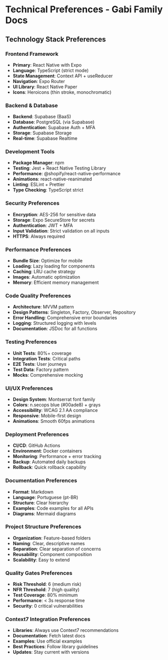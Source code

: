 # Technical Preferences - Gabi Family Docs

## Technology Stack Preferences

### Frontend Framework
- **Primary**: React Native with Expo
- **Language**: TypeScript (strict mode)
- **State Management**: Context API + useReducer
- **Navigation**: Expo Router
- **UI Library**: React Native Paper
- **Icons**: Heroicons (thin stroke, monochromatic)

### Backend & Database
- **Backend**: Supabase (BaaS)
- **Database**: PostgreSQL (via Supabase)
- **Authentication**: Supabase Auth + MFA
- **Storage**: Supabase Storage
- **Real-time**: Supabase Realtime

### Development Tools
- **Package Manager**: npm
- **Testing**: Jest + React Native Testing Library
- **Performance**: @shopify/react-native-performance
- **Animations**: react-native-reanimated
- **Linting**: ESLint + Prettier
- **Type Checking**: TypeScript strict

### Security Preferences
- **Encryption**: AES-256 for sensitive data
- **Storage**: Expo SecureStore for secrets
- **Authentication**: JWT + MFA
- **Input Validation**: Strict validation on all inputs
- **HTTPS**: Always required

### Performance Preferences
- **Bundle Size**: Optimize for mobile
- **Loading**: Lazy loading for components
- **Caching**: LRU cache strategy
- **Images**: Automatic optimization
- **Memory**: Efficient memory management

### Code Quality Preferences
- **Architecture**: MVVM pattern
- **Design Patterns**: Singleton, Factory, Observer, Repository
- **Error Handling**: Comprehensive error boundaries
- **Logging**: Structured logging with levels
- **Documentation**: JSDoc for all functions

### Testing Preferences
- **Unit Tests**: 80%+ coverage
- **Integration Tests**: Critical paths
- **E2E Tests**: User journeys
- **Test Data**: Factory pattern
- **Mocks**: Comprehensive mocking

### UI/UX Preferences
- **Design System**: Montserrat font family
- **Colors**: n.secops blue (#00ade8) + grays
- **Accessibility**: WCAG 2.1 AA compliance
- **Responsive**: Mobile-first design
- **Animations**: Smooth 60fps animations

### Deployment Preferences
- **CI/CD**: GitHub Actions
- **Environment**: Docker containers
- **Monitoring**: Performance + error tracking
- **Backup**: Automated daily backups
- **Rollback**: Quick rollback capability

### Documentation Preferences
- **Format**: Markdown
- **Language**: Portuguese (pt-BR)
- **Structure**: Clear hierarchy
- **Examples**: Code examples for all APIs
- **Diagrams**: Mermaid diagrams

### Project Structure Preferences
- **Organization**: Feature-based folders
- **Naming**: Clear, descriptive names
- **Separation**: Clear separation of concerns
- **Reusability**: Component composition
- **Scalability**: Easy to extend

### Quality Gates Preferences
- **Risk Threshold**: 6 (medium risk)
- **NFR Threshold**: 7 (high quality)
- **Test Coverage**: 80% minimum
- **Performance**: < 3s response time
- **Security**: 0 critical vulnerabilities

### Context7 Integration Preferences
- **Libraries**: Always use Context7 recommendations
- **Documentation**: Fetch latest docs
- **Examples**: Use official examples
- **Best Practices**: Follow library guidelines
- **Updates**: Stay current with versions
